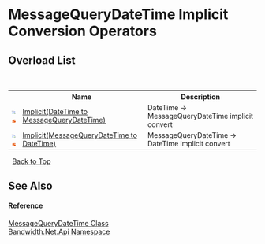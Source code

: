 ﻿# MessageQueryDateTime&nbsp;Implicit Conversion Operators
 


## Overload List
&nbsp;<table><tr><th></th><th>Name</th><th>Description</th></tr><tr><td>![Public operator](media/puboperator.gif "Public operator")![Static member](media/static.gif "Static member")</td><td><a href ="M_Bandwidth_Net_Api_MessageQueryDateTime_op_Implicit_1.md">Implicit(DateTime to MessageQueryDateTime)</a></td><td>
DateTime -> MessageQueryDateTime implicit convert</td></tr><tr><td>![Public operator](media/puboperator.gif "Public operator")![Static member](media/static.gif "Static member")</td><td><a href ="M_Bandwidth_Net_Api_MessageQueryDateTime_op_Implicit.md">Implicit(MessageQueryDateTime to DateTime)</a></td><td>
MessageQueryDateTime -> DateTime implicit convert</td></tr></table>&nbsp;
<a href="#messagequerydatetime&nbsp;implicit-conversion-operators">Back to Top</a>

## See Also


#### Reference
<a href ="T_Bandwidth_Net_Api_MessageQueryDateTime.md">MessageQueryDateTime Class</a><br /><a href ="N_Bandwidth_Net_Api.md">Bandwidth.Net.Api Namespace</a><br />